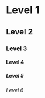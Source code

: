 # Level 1 ##
## Level 2 #
### Level 3 ####
#### Level 4 ###
##### Level 5 ######
###### Level 6 #####
